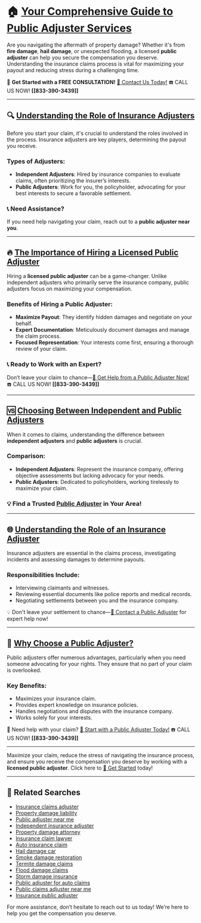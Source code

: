 # 🏠 [Your Comprehensive Guide to Public Adjuster Services](https://bit.ly/public-adjuster)

Are you navigating the aftermath of property damage? Whether it's from **fire damage**, **hail damage**, or unexpected flooding, a licensed **public adjuster** can help you secure the compensation you deserve. Understanding the insurance claims process is vital for maximizing your payout and reducing stress during a challenging time.

🚩 **Get Started with a FREE CONSULTATION!** [🚩 Contact Us Today!](https://bit.ly/public-adjuster) ☎️ CALL US NOW! **[[833-390-3439]]**

---

## 🔍 [Understanding the Role of Insurance Adjusters](https://bit.ly/public-adjuster)

Before you start your claim, it's crucial to understand the roles involved in the process. Insurance adjusters are key players, determining the payout you receive. 

### Types of Adjusters:
- **Independent Adjusters**: Hired by insurance companies to evaluate claims, often prioritizing the insurer’s interests.
- **Public Adjusters**: Work for you, the policyholder, advocating for your best interests to secure a favorable settlement.

### 📞 Need Assistance? 
If you need help navigating your claim, reach out to a **public adjuster near you**.

---

## 🔥 [The Importance of Hiring a Licensed Public Adjuster](https://bit.ly/public-adjuster)

Hiring a **licensed public adjuster** can be a game-changer. Unlike independent adjusters who primarily serve the insurance company, public adjusters focus on maximizing your compensation.

### Benefits of Hiring a Public Adjuster:
- **Maximize Payout**: They identify hidden damages and negotiate on your behalf.
- **Expert Documentation**: Meticulously document damages and manage the claim process.
- **Focused Representation**: Your interests come first, ensuring a thorough review of your claim.

### 📞 Ready to Work with an Expert?
Don’t leave your claim to chance—[🚩 Get Help from a Public Adjuster Now!](https://bit.ly/public-adjuster) ☎️ CALL US NOW! **[[833-390-3439]]**

---

## 🆚 [Choosing Between Independent and Public Adjusters](https://bit.ly/public-adjuster)

When it comes to claims, understanding the difference between **independent adjusters** and **public adjusters** is crucial.

### Comparison:
- **Independent Adjusters**: Represent the insurance company, offering objective assessments but lacking advocacy for your needs.
- **Public Adjusters**: Dedicated to policyholders, working tirelessly to maximize your claim.

### 💡 Find a Trusted [Public Adjuster](https://bit.ly/public-adjuster) in Your Area!

---

## 🌐 [Understanding the Role of an Insurance Adjuster](https://bit.ly/public-adjuster)

Insurance adjusters are essential in the claims process, investigating incidents and assessing damages to determine payouts.

### Responsibilities Include:
- Interviewing claimants and witnesses.
- Reviewing essential documents like police reports and medical records.
- Negotiating settlements between you and the insurance company.

💡 Don't leave your settlement to chance—[🚩 Contact a Public Adjuster](https://bit.ly/public-adjuster) for expert help now!

---

## 📢 [Why Choose a Public Adjuster?](https://bit.ly/public-adjuster)

Public adjusters offer numerous advantages, particularly when you need someone advocating for your rights. They ensure that no part of your claim is overlooked.

### Key Benefits:
- Maximizes your insurance claim.
- Provides expert knowledge on insurance policies.
- Handles negotiations and disputes with the insurance company.
- Works solely for your interests.

🚩 Need help with your claim? [🚩 Start with a Public Adjuster Today!](https://bit.ly/public-adjuster) ☎️ CALL US NOW! **[[833-390-3439]]**

---

Maximize your claim, reduce the stress of navigating the insurance process, and ensure you receive the compensation you deserve by working with a **licensed public adjuster**. Click here to [🚩 Get Started](https://bit.ly/public-adjuster) today!

---

## 🔗 Related Searches
- [Insurance claims adjuster](https://bit.ly/public-adjuster)
- [Property damage liability](https://bit.ly/public-adjuster)
- [Public adjuster near me](https://bit.ly/public-adjuster)
- [Independent insurance adjuster](https://bit.ly/public-adjuster)
- [Property damage attorney](https://bit.ly/public-adjuster)
- [Insurance claim lawyer](https://bit.ly/public-adjuster)
- [Auto insurance claim](https://bit.ly/public-adjuster)
- [Hail damage car](https://bit.ly/public-adjuster)
- [Smoke damage restoration](https://bit.ly/public-adjuster)
- [Termite damage claims](https://bit.ly/public-adjuster)
- [Flood damage claims](https://bit.ly/public-adjuster)
- [Storm damage insurance](https://bit.ly/public-adjuster)
- [Public adjuster for auto claims](https://bit.ly/public-adjuster)
- [Public claims adjuster near me](https://bit.ly/public-adjuster)
- [Insurance public adjuster](https://bit.ly/public-adjuster)

For more assistance, don’t hesitate to reach out to us today! We’re here to help you get the compensation you deserve.
